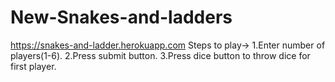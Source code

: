 # New-Snakes-and-ladders
https://snakes-and-ladder.herokuapp.com
Steps to play->
1.Enter number of players(1-6).
2.Press submit button.
3.Press dice button to throw dice for first player.
